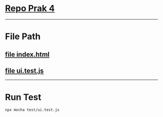 # [Repo Prak 4](https://github.com/Shevabey/prak_pmppl/tree/prak_4)
_____________________________________________________________________________________________________________
# File Path
  ## [file index.html](https://github.com/Shevabey/prak_pmppl/blob/prak_4/index.html)
  ## [file ui.test.js](https://github.com/Shevabey/prak_pmppl/blob/prak_4/test/ui.test.js)

_____________________________________________________________________________________________________________
# Run Test
```bash
npx mocha test/ui.test.js
